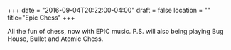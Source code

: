 +++
date = "2016-09-04T20:22:00-04:00"
draft = false
location = ""
title="Epic Chess"
+++

All the fun of chess, now with EPIC music. P.S. will also being playing Bug House, Bullet and Atomic Chess.
